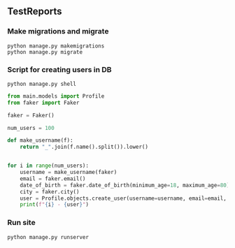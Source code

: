 ## TestReports


### Make migrations and migrate

```shell 
python manage.py makemigrations
python manage.py migrate
```

### Script for creating users in DB

```shell
python manage.py shell
```

```python
from main.models import Profile
from faker import Faker

faker = Faker()

num_users = 100

def make_username(f):
    return "_".join(f.name().split()).lower()


for i in range(num_users):
    username = make_username(faker)
    email = faker.email()
    date_of_birth = faker.date_of_birth(minimum_age=18, maximum_age=80)
    city = faker.city()
    user = Profile.objects.create_user(username=username, email=email, date_of_birth=date_of_birth, city=city)
    print(f"{i} - {user}")
```

### Run site
```shell
python manage.py runserver
```
